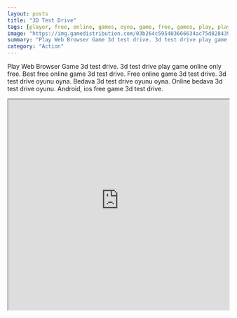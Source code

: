```yaml
---
layout: posts
title: "3D Test Drive"
tags: [player, free, online, games, oyna, game, free, games, play, play, games]
image: "https://img.gamedistribution.com/03b264c595403666634ac75d828439bc.jpg"
summary: "Play Web Browser Game 3d test drive. 3d test drive play game online only free. Best free online game 3d test drive. Free online game 3d test drive. 3d test drive oyunu oyna. Bedava 3d test drive oyunu oyna. Online bedava 3d test drive oyunu. Android, ios free game 3d test drive."
category: "Action"
---
```


Play Web Browser Game 3d test drive. 3d test drive play game online only free. Best free online game 3d test drive. Free online game 3d test drive. 3d test drive oyunu oyna. Bedava 3d test drive oyunu oyna. Online bedava 3d test drive oyunu. Android, ios free game 3d test drive.

<iframe width="100%" height="480px;" src="https://flash.gamedistribution.com?game=03b264c595403666634ac75d828439bc"></iframe>